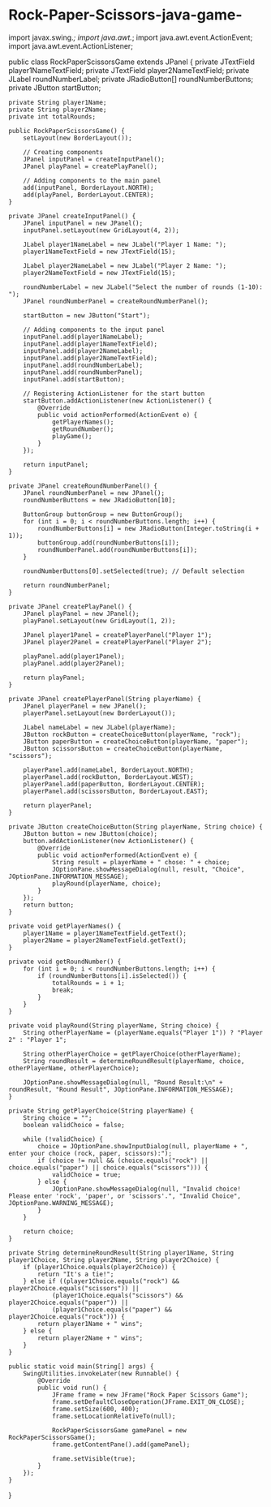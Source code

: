 # Rock-Paper-Scissors-java-game-
import javax.swing.*;
import java.awt.*;
import java.awt.event.ActionEvent;
import java.awt.event.ActionListener;

public class RockPaperScissorsGame extends JPanel {
    private JTextField player1NameTextField;
    private JTextField player2NameTextField;
    private JLabel roundNumberLabel;
    private JRadioButton[] roundNumberButtons;
    private JButton startButton;

    private String player1Name;
    private String player2Name;
    private int totalRounds;

    public RockPaperScissorsGame() {
        setLayout(new BorderLayout());

        // Creating components
        JPanel inputPanel = createInputPanel();
        JPanel playPanel = createPlayPanel();

        // Adding components to the main panel
        add(inputPanel, BorderLayout.NORTH);
        add(playPanel, BorderLayout.CENTER);
    }

    private JPanel createInputPanel() {
        JPanel inputPanel = new JPanel();
        inputPanel.setLayout(new GridLayout(4, 2));

        JLabel player1NameLabel = new JLabel("Player 1 Name: ");
        player1NameTextField = new JTextField(15);

        JLabel player2NameLabel = new JLabel("Player 2 Name: ");
        player2NameTextField = new JTextField(15);

        roundNumberLabel = new JLabel("Select the number of rounds (1-10): ");
        JPanel roundNumberPanel = createRoundNumberPanel();

        startButton = new JButton("Start");

        // Adding components to the input panel
        inputPanel.add(player1NameLabel);
        inputPanel.add(player1NameTextField);
        inputPanel.add(player2NameLabel);
        inputPanel.add(player2NameTextField);
        inputPanel.add(roundNumberLabel);
        inputPanel.add(roundNumberPanel);
        inputPanel.add(startButton);

        // Registering ActionListener for the start button
        startButton.addActionListener(new ActionListener() {
            @Override
            public void actionPerformed(ActionEvent e) {
                getPlayerNames();
                getRoundNumber();
                playGame();
            }
        });

        return inputPanel;
    }

    private JPanel createRoundNumberPanel() {
        JPanel roundNumberPanel = new JPanel();
        roundNumberButtons = new JRadioButton[10];

        ButtonGroup buttonGroup = new ButtonGroup();
        for (int i = 0; i < roundNumberButtons.length; i++) {
            roundNumberButtons[i] = new JRadioButton(Integer.toString(i + 1));
            buttonGroup.add(roundNumberButtons[i]);
            roundNumberPanel.add(roundNumberButtons[i]);
        }

        roundNumberButtons[0].setSelected(true); // Default selection

        return roundNumberPanel;
    }

    private JPanel createPlayPanel() {
        JPanel playPanel = new JPanel();
        playPanel.setLayout(new GridLayout(1, 2));

        JPanel player1Panel = createPlayerPanel("Player 1");
        JPanel player2Panel = createPlayerPanel("Player 2");

        playPanel.add(player1Panel);
        playPanel.add(player2Panel);

        return playPanel;
    }

    private JPanel createPlayerPanel(String playerName) {
        JPanel playerPanel = new JPanel();
        playerPanel.setLayout(new BorderLayout());

        JLabel nameLabel = new JLabel(playerName);
        JButton rockButton = createChoiceButton(playerName, "rock");
        JButton paperButton = createChoiceButton(playerName, "paper");
        JButton scissorsButton = createChoiceButton(playerName, "scissors");

        playerPanel.add(nameLabel, BorderLayout.NORTH);
        playerPanel.add(rockButton, BorderLayout.WEST);
        playerPanel.add(paperButton, BorderLayout.CENTER);
        playerPanel.add(scissorsButton, BorderLayout.EAST);

        return playerPanel;
    }

    private JButton createChoiceButton(String playerName, String choice) {
        JButton button = new JButton(choice);
        button.addActionListener(new ActionListener() {
            @Override
            public void actionPerformed(ActionEvent e) {
                String result = playerName + " chose: " + choice;
                JOptionPane.showMessageDialog(null, result, "Choice", JOptionPane.INFORMATION_MESSAGE);
                playRound(playerName, choice);
            }
        });
        return button;
    }

    private void getPlayerNames() {
        player1Name = player1NameTextField.getText();
        player2Name = player2NameTextField.getText();
    }

    private void getRoundNumber() {
        for (int i = 0; i < roundNumberButtons.length; i++) {
            if (roundNumberButtons[i].isSelected()) {
                totalRounds = i + 1;
                break;
            }
        }
    }

    private void playRound(String playerName, String choice) {
        String otherPlayerName = (playerName.equals("Player 1")) ? "Player 2" : "Player 1";

        String otherPlayerChoice = getPlayerChoice(otherPlayerName);
        String roundResult = determineRoundResult(playerName, choice, otherPlayerName, otherPlayerChoice);

        JOptionPane.showMessageDialog(null, "Round Result:\n" + roundResult, "Round Result", JOptionPane.INFORMATION_MESSAGE);
    }

    private String getPlayerChoice(String playerName) {
        String choice = "";
        boolean validChoice = false;

        while (!validChoice) {
            choice = JOptionPane.showInputDialog(null, playerName + ", enter your choice (rock, paper, scissors):");
            if (choice != null && (choice.equals("rock") || choice.equals("paper") || choice.equals("scissors"))) {
                validChoice = true;
            } else {
                JOptionPane.showMessageDialog(null, "Invalid choice! Please enter 'rock', 'paper', or 'scissors'.", "Invalid Choice", JOptionPane.WARNING_MESSAGE);
            }
        }

        return choice;
    }

    private String determineRoundResult(String player1Name, String player1Choice, String player2Name, String player2Choice) {
        if (player1Choice.equals(player2Choice)) {
            return "It's a tie!";
        } else if ((player1Choice.equals("rock") && player2Choice.equals("scissors")) ||
                (player1Choice.equals("scissors") && player2Choice.equals("paper")) ||
                (player1Choice.equals("paper") && player2Choice.equals("rock"))) {
            return player1Name + " wins";
        } else {
            return player2Name + " wins";
        }
    }

    public static void main(String[] args) {
        SwingUtilities.invokeLater(new Runnable() {
            @Override
            public void run() {
                JFrame frame = new JFrame("Rock Paper Scissors Game");
                frame.setDefaultCloseOperation(JFrame.EXIT_ON_CLOSE);
                frame.setSize(600, 400);
                frame.setLocationRelativeTo(null);

                RockPaperScissorsGame gamePanel = new RockPaperScissorsGame();
                frame.getContentPane().add(gamePanel);

                frame.setVisible(true);
            }
        });
    }
}
